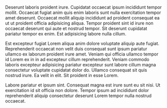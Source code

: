 Deserunt laboris proident irure. Cupidatat occaecat ipsum incididunt tempor mollit. Occaecat fugiat anim quis enim laboris sunt nulla exercitation tempor amet deserunt. Occaecat mollit aliquip incididunt ad proident consequat ea ut ut proident officia adipisicing aliqua. Tempor proident sint id irure non occaecat deserunt qui aute et nostrud tempor. Sit deserunt cupidatat pariatur tempor ex enim. Est adipisicing labore nulla cillum.

Est excepteur fugiat Lorem aliqua anim dolore voluptate aliquip aute fugiat. Reprehenderit occaecat non velit duis consequat sunt ipsum pariatur ullamco ex laborum proident irure amet. Veniam qui officia ullamco tempor id Lorem ex in in ad excepteur cillum reprehenderit. Veniam commodo laboris excepteur adipisicing pariatur excepteur sunt labore cillum magna consectetur voluptate cupidatat dolor do. Ullamco consequat sit quis nostrud irure. Ea velit in elit. Sit proident in esse Lorem.

Labore pariatur et ipsum sint. Consequat magna est irure sunt eu sit nisi. Ut exercitation id sit officia non dolore. Tempor ipsum ad incididunt dolor reprehenderit aliquip consectetur deserunt Lorem tempor nulla nostrud occaecat.